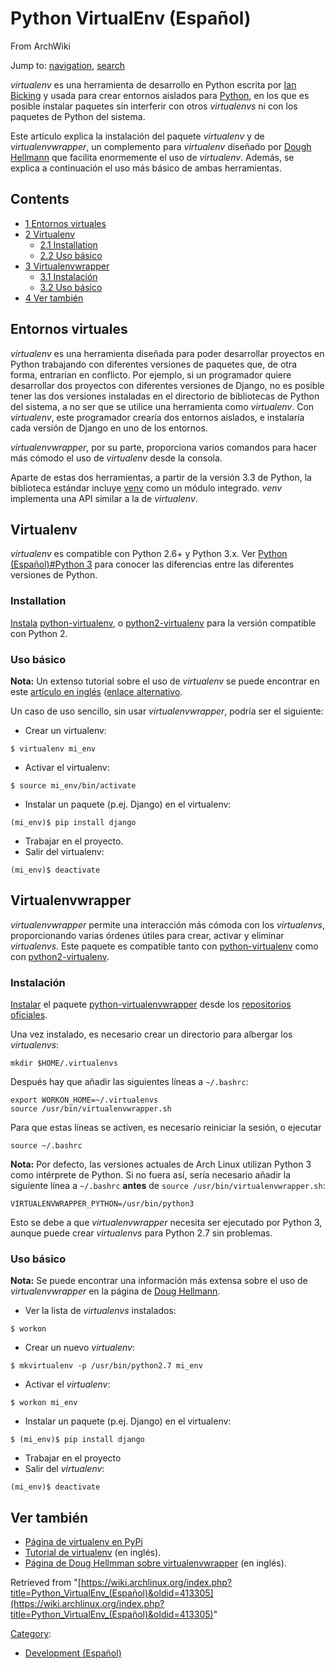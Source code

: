 # Python VirtualEnv (Español)

From ArchWiki

Jump to: [navigation](#column-one), [search](#searchInput)

_virtualenv_ es una herramienta de desarrollo en Python escrita por [Ian Bicking](https://github.com/ianb) y usada para crear entornos aislados para [Python](/index.php/Python_(Espa%C3%B1ol) "Python (Español)"), en los que es posible instalar paquetes sin interferir con otros _virtualenvs_ ni con los paquetes de Python del sistema.

Este artículo explica la instalación del paquete _virtualenv_ y de _virtualenvwrapper_, un complemento para _virtualenv_ diseñado por [Dough Hellmann](https://github.com/dhellmann) que facilita enormemente el uso de _virtualenv_. Además, se explica a continuación el uso más básico de ambas herramientas.

## Contents

*   [1 Entornos virtuales](#Entornos_virtuales)
*   [2 Virtualenv](#Virtualenv)
    *   [2.1 Installation](#Installation)
    *   [2.2 Uso básico](#Uso_b.C3.A1sico)
*   [3 Virtualenvwrapper](#Virtualenvwrapper)
    *   [3.1 Instalación](#Instalaci.C3.B3n)
    *   [3.2 Uso básico](#Uso_b.C3.A1sico_2)
*   [4 Ver también](#Ver_tambi.C3.A9n)

## Entornos virtuales

_virtualenv_ es una herramienta diseñada para poder desarrollar proyectos en Python trabajando con diferentes versiones de paquetes que, de otra forma, entrarían en conflicto. Por ejemplo, si un programador quiere desarrollar dos proyectos con diferentes versiones de Django, no es posible tener las dos versiones instaladas en el directorio de bibliotecas de Python del sistema, a no ser que se utilice una herramienta como _virtualenv_. Con _virtualenv_, este programador crearía dos entornos aislados, e instalaría cada versión de Django en uno de los entornos.

_virtualenvwrapper_, por su parte, proporciona varios comandos para hacer más cómodo el uso de _virtualenv_ desde la consola.

Aparte de estas dos herramientas, a partir de la versión 3.3 de Python, la biblioteca estándar incluye [venv](https://docs.python.org/3/library/venv.html) como un módulo integrado. _venv_ implementa una API similar a la de _virtualenv_.

## Virtualenv

_virtualenv_ es compatible con Python 2.6+ y Python 3.x. Ver [Python (Español)#Python 3](/index.php/Python_(Espa%C3%B1ol)#Python_3 "Python (Español)") para conocer las diferencias entre las diferentes versiones de Python.

### Installation

[Instala](/index.php/Pacman_(Espa%C3%B1ol) "Pacman (Español)") [python-virtualenv](https://www.archlinux.org/packages/?name=python-virtualenv), o [python2-virtualenv](https://www.archlinux.org/packages/?name=python2-virtualenv) para la versión compatible con Python 2.

### Uso básico

**Nota:** Un extenso tutorial sobre el uso de _virtualenv_ se puede encontrar en este [artículo en inglés](http://wiki.pylonshq.com/display/pylonscookbook/Using+a+Virtualenv+Sandbox) ([enlace alternativo](http://web.archive.org/web/20120304235158/http://wiki.pylonshq.com/display/pylonscookbook/Using+a+Virtualenv+Sandbox).

Un caso de uso sencillo, sin usar _virtualenvwrapper_, podría ser el siguiente:

*   Crear un virtualenv:

```
$ virtualenv mi_env

```

*   Activar el virtualenv:

```
$ source mi_env/bin/activate

```

*   Instalar un paquete (p.ej. Django) en el virtualenv:

```
(mi_env)$ pip install django

```

*   Trabajar en el proyecto.
*   Salir del virtualenv:

```
(mi_env)$ deactivate

```

## Virtualenvwrapper

_virtualenvwrapper_ permite una interacción más cómoda con los _virtualenvs_, proporcionando varias órdenes útiles para crear, activar y eliminar _virtualenvs_. Este paquete es compatible tanto con [python-virtualenv](https://www.archlinux.org/packages/?name=python-virtualenv) como con [python2-virtualenv](https://www.archlinux.org/packages/?name=python2-virtualenv).

### Instalación

[Instalar](/index.php/Pacman_(Espa%C3%B1ol) "Pacman (Español)") el paquete [python-virtualenvwrapper](https://www.archlinux.org/packages/?name=python-virtualenvwrapper) desde los [repositorios oficiales](/index.php/Official_repositories_(Espa%C3%B1ol) "Official repositories (Español)").

Una vez instalado, es necesario crear un directorio para albergar los _virtualenvs_:

```
mkdir $HOME/.virtualenvs

```

Después hay que añadir las siguientes líneas a `~/.bashrc`:

```
export WORKON_HOME=~/.virtualenvs
source /usr/bin/virtualenvwrapper.sh

```

Para que estas líneas se activen, es necesario reiniciar la sesión, o ejecutar

```
source ~/.bashrc

```

**Nota:** Por defecto, las versiones actuales de Arch Linux utilizan Python 3 como intérprete de Python. Si no fuera así, sería necesario añadir la siguiente línea a `~/.bashrc` **antes** de `source /usr/bin/virtualenvwrapper.sh`:

```
VIRTUALENVWRAPPER_PYTHON=/usr/bin/python3

```

Esto se debe a que _virtualenvwrapper_ necesita ser ejecutado por Python 3, aunque puede crear _virtualenvs_ para Python 2.7 sin problemas.

### Uso básico

**Nota:** Se puede encontrar una información más extensa sobre el uso de _virtualenvwrapper_ en la página de [Doug Hellmann](http://www.doughellmann.com/docs/virtualenvwrapper/).

*   Ver la lista de _virtualenvs_ instalados:

```
$ workon

```

*   Crear un nuevo _virtualenv_:

```
$ mkvirtualenv -p /usr/bin/python2.7 mi_env

```

*   Activar el _virtualenv_:

```
$ workon mi_env

```

*   Instalar un paquete (p.ej. Django) en el virtualenv:

```
$ (mi_env)$ pip install django

```

*   Trabajar en el proyecto
*   Salir del _virtualenv_:

```
(mi_env)$ deactivate

```

## Ver también

*   [Página de virtualenv en PyPi](https://pypi.python.org/pypi/virtualenv)
*   [Tutorial de virtualenv](http://wiki.pylonshq.com/display/pylonscookbook/Using+a+Virtualenv+Sandbox) (en inglés).
*   [Página de Doug Hellmman sobre virtualenvwrapper](http://www.doughellmann.com/docs/virtualenvwrapper/) (en inglés).

Retrieved from "[https://wiki.archlinux.org/index.php?title=Python_VirtualEnv_(Español)&oldid=413305](https://wiki.archlinux.org/index.php?title=Python_VirtualEnv_(Español)&oldid=413305)"

[Category](/index.php/Special:Categories "Special:Categories"):

*   [Development (Español)](/index.php/Category:Development_(Espa%C3%B1ol) "Category:Development (Español)")